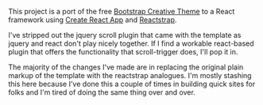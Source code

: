 This project is a port of the free [Bootstrap Creative Theme](https://startbootstrap.com/themes/creative/) to a React framework using [Create React App](https://github.com/facebook/create-react-app) and [Reactstrap](https://reactstrap.github.io/).

I've stripped out the jquery scroll plugin that came with the template as jquery and react don't play nicely together. If I find a workable react-based plugin that offers the functionality that scroll-trigger does, I'll pop it in.

The majority of the changes I've made are in replacing the original plain markup of the template with the reactstrap analogues. I'm mostly stashing this here because I've done this a couple of times in building quick sites for folks and I'm tired of doing the same thing over and over.
